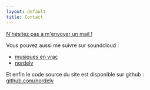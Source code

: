 ```yaml
---
layout: default
title: Contact
---
```


<a href="mailto:romain.caneill@yahoo.fr"> N'hésitez pas à m'envoyer un mail ! </a>

Vous pouvez aussi me suivre sur soundcloud :  

* [musiques en vrac](http://soundcloud.com/romain-c-8)  
* [nordelv](http://soundcloud.com/nordelv)

Et enfin le code source du site est disponible sur github :
[github.com/nordelv](https://github.com/nordelv/nordelv.github.io)
